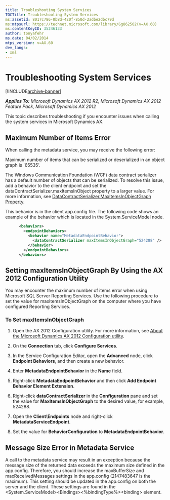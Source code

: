 ```yaml
---
title: Troubleshooting System Services
TOCTitle: Troubleshooting System Services
ms:assetid: 8017c786-0b8d-420f-850d-2adbe2dbc79d
ms:mtpsurl: https://technet.microsoft.com/library/Gg862502(v=AX.60)
ms:contentKeyID: 35246133
author: tonyafehr
ms.date: 04/02/2014
mtps_version: v=AX.60
dev_langs:
- xml
---
```


# Troubleshooting System Services 


[!INCLUDE[archive-banner](includes/archive-banner.md)]


_**Applies To:** Microsoft Dynamics AX 2012 R2, Microsoft Dynamics AX 2012 Feature Pack, Microsoft Dynamics AX 2012_

This topic describes troubleshooting if you encounter issues when calling the system services in Microsoft Dynamics AX.

## Maximum Number of Items Error

When calling the metadata service, you may receive the following error:

Maximum number of items that can be serialized or deserialized in an object graph is '65535'.

The Windows Communication Foundation (WCF) data contract serializer has a default number of objects that can be serialized. To resolve this issue, add a behavior to the client endpoint and set the dataContractSerializer.maxItemsInObject property to a larger value. For more information, see [DataContractSerializer.MaxItemsInObjectGraph Property](https://go.microsoft.com/fwlink/?linkid=149822).

This behavior is in the client app.config file. The following code shows an example of the behavior which is located in the System.ServiceModel node.

``` xml
      <behaviors>
        <endpointBehaviors>
          <behavior name="MetadataEndpointBehavior">
            <dataContractSerializer maxItemsInObjectGraph="524288" />
          </behavior>
        </endpointBehaviors>
      </behaviors>
```

## Setting maxItemsInObjectGraph By Using the AX 2012 Configuration Utility

You may encounter the maximum number of items error when using Microsoft SQL Server Reporting Services. Use the following procedure to set the value for maxItemsInObjectGraph on the computer where you have configured Reporting Services.

### To Set maxItemsInObjectGraph

1.  Open the AX 2012 Configuration utility. For more information, see [About the Microsoft Dynamics AX 2012 Configuration utility](about-the-microsoft-dynamics-ax-2012-configuration-utility.md).

2.  On the **Connection** tab, click **Configure Services**.

3.  In the Service Configuration Editor, open the **Advanced** node, click **Endpoint Behaviors**, and then create a new behavior.

4.  Enter **MetadataEndpointBehavior** in the **Name** field.

5.  Right-click **MetadataEndpointBehavior** and then click **Add Endpoint Behavior Element Extension**.

6.  Right-click **dataContractSerializer** in the **Configuration** pane and set the value for **MaxItemsInObjectGraph** to the desired value, for example, 524288.

7.  Open the **Client**\\**Endpoints** node and right-click **MetadataServiceEndpoint**.

8.  Set the value for **BehaviorConfiguration** to **MetadataEndpointBehavior**.

## Message Size Error in Metadata Service

A call to the metadata service may result in an exception because the message size of the returned data exceeds the maximum size defined in the app.config. Therefore, you should increase the maxBufferSize and maxReceivedMessages settings in the app.config (2147483647 is the maximum). This setting should be updated in the app.config on both the server and the client. These settings are found in the \<System.ServiceModel\>\<Bindings\>\<%bindingType%\>\<binding\> element.

  


